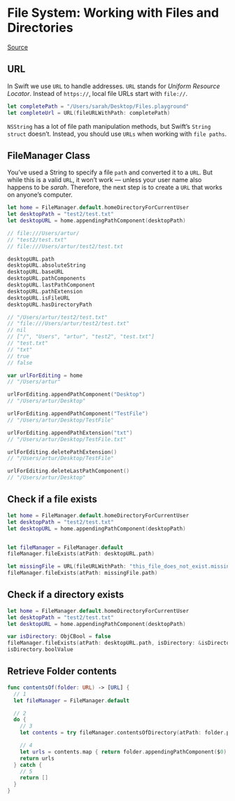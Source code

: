 # File System: Working with Files and Directories

[Source]("https://www.raywenderlich.com/666-filemanager-class-tutorial-for-macos-getting-started-with-the-file-system")

## URL

In Swift we use `URL` to handle addresses. `URL` stands for *Uniform Resource Locator*. Instead of `https://`, local file URLs start with `file://`.

```Swift
let completePath = "/Users/sarah/Desktop/Files.playground"
let completeUrl = URL(fileURLWithPath: completePath)
```

`NSString` has a lot of file path manipulation methods, but Swift’s `String struct` doesn’t. Instead, you should use `URLs` when working with `file paths`.

## FileManager Class

You’ve used a String to specify a file `path` and converted it to a `URL`. But while this is a valid `URL`, it won’t work — unless your user name also happens to be *sarah*. Therefore, the next step is to create a `URL` that works on anyone’s computer.

```Swift
let home = FileManager.default.homeDirectoryForCurrentUser
let desktopPath = "test2/test.txt"
let desktopURL = home.appendingPathComponent(desktopPath)

// file:///Users/artur/
// "test2/test.txt"
// file:///Users/artur/test2/test.txt
```

```Swift
desktopURL.path
desktopURL.absoluteString
desktopURL.baseURL
desktopURL.pathComponents
desktopURL.lastPathComponent
desktopURL.pathExtension
desktopURL.isFileURL
desktopURL.hasDirectoryPath

// "/Users/artur/test2/test.txt"
// "file:///Users/artur/test2/test.txt"
// nil
// ["/", "Users", "artur", "test2", "test.txt"]
// "test.txt"
// "txt"
// true
// false
```

```swift
var urlForEditing = home
// "/Users/artur"

urlForEditing.appendPathComponent("Desktop")
// "/Users/artur/Desktop"

urlForEditing.appendPathComponent("TestFile")
// "/Users/artur/Desktop/TestFile"

urlForEditing.appendPathExtension("txt")
// "/Users/artur/Desktop/TestFile.txt"

urlForEditing.deletePathExtension()
// "/Users/artur/Desktop/TestFile"

urlForEditing.deleteLastPathComponent()
// "/Users/artur/Desktop"
```

## Check if a file exists

```swift
let home = FileManager.default.homeDirectoryForCurrentUser
let desktopPath = "test2/test.txt"
let desktopURL = home.appendingPathComponent(desktopPath)


let fileManager = FileManager.default
fileManager.fileExists(atPath: desktopURL.path)

let missingFile = URL(fileURLWithPath: "this_file_does_not_exist.missing")
fileManager.fileExists(atPath: missingFile.path)
```

## Check if a directory exists

```swift
let home = FileManager.default.homeDirectoryForCurrentUser
let desktopPath = "test2/test.txt"
let desktopURL = home.appendingPathComponent(desktopPath)

var isDirectory: ObjCBool = false
fileManager.fileExists(atPath: desktopURL.path, isDirectory: &isDirectory)
isDirectory.boolValue

```

## Retrieve Folder contents

```swift
func contentsOf(folder: URL) -> [URL] {
  // 1
  let fileManager = FileManager.default

  // 2
  do {
    // 3
    let contents = try fileManager.contentsOfDirectory(atPath: folder.path)

    // 4
    let urls = contents.map { return folder.appendingPathComponent($0) }
    return urls
  } catch {
    // 5
    return []
  }
}
```